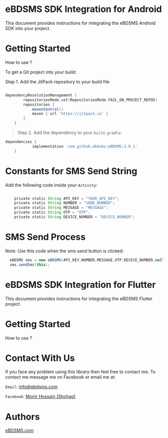 # eBDSMS SDK Integration for Android
This document provides instructions for integrating the eBDSMS Android SDK into your project. 

# Getting Started
> 
How to use ?

To get a Git project into your build:

Step 1. Add the JitPack repository to your build file 

``` build.gradle

dependencyResolutionManagement {
		repositoriesMode.set(RepositoriesMode.FAIL_ON_PROJECT_REPOS)
		repositories {
			mavenCentral()
			maven { url 'https://jitpack.io' }
		}
	}
 ```
> Step 2. Add the dependency to your `build.gradle`:
``` gradle
dependencies {
	        implementation 'com.github.ebdsms:eBDSMS:2.0.1'
	}
```

# Constants for SMS Send String
Add the following code inside your `Activity`:
``` gradle

    private static String API_KEY = "YOUR_API_KEY";
    private static String NUMBER = "SEND_NUMBER";
    private static String MESSAGE = "MESSAGE";
    private static String OTP = "OTP";
    private static String DEVICE_NUMBER = "DEVICE_NUMBER";
```  

# SMS Send Process
Note: Use this code when the sms send button is clicked:
``` gradle
  eBDSMS sms = new eBDSMS(API_KEY,NUMBER,MESSAGE,OTP,DEVICE_NUMBER,null);
  sms.sendSms(this);
```
# eBDSMS SDK Integration for Flutter
This document provides instructions for integrating the eBDSMS Flutter project. 

# Getting Started
> 
How to use ?


# Contact With Us
If you face any problem using this library then feel free to contact me.
To contact me message me on Facebook or email me at:

`Email`: info@ebdsms.com

`Facebook`: <a href="https://www.facebook.com/M220719" rel="nofollow">Monir Hossain (Shohag)</a> 

# Authors
<a href="https://www.ebdsms.com" rel="nofollow">eBDSMS.com</a>
